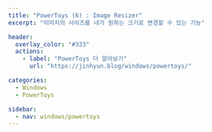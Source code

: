```yaml
---
title: "PowerToys (6) : Image Resizer"
excerpt: "이미지의 사이즈를 내가 원하는 크기로 변경할 수 있는 기능"

header:
  overlay_color: "#333"
  actions:
    - label: "PowerToys 더 알아보기"
      url: "https://jinhyun.blog/windows/powertoys/"

categories:
  - Windows
  - PowerToys

sidebar:
  - nav: windows/powertoys
---
```


